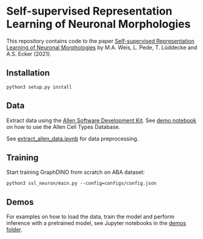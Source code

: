 # Self-supervised Representation Learning of Neuronal Morphologies

This repository contains code to the paper [Self-supervised Representation Learning of Neuronal Morphologies](https://arxiv.org/abs/2112.12482) by M.A. Weis, L. Pede, T. Lüddecke and A.S. Ecker (2021).

## Installation

```
python3 setup.py install
```

## Data

Extract data using the [Allen Software Development Kit](http://alleninstitute.github.io/AllenSDK/cell_types.html). See [demo notebook](http://alleninstitute.github.io/AllenSDK/_static/examples/nb/cell_types.html#Cell-Morphology-Reconstructions) on how to use the Allen Cell Types Database.

See [extract_allen_data.ipynb](https://github.com/marissaweis/ssl_neuron/blob/main/ssl_neuron/data/extract_allen_data.ipynb) for data preprocessing.


## Training
Start training GraphDINO from scratch on ABA dataset:
```
python3 ssl_neuron/main.py --config=configs/config.json
```

## Demos
For examples on how to load the data, train the model and perform inference with a pretrained model, see Jupyter notebooks in the [demos folder](https://github.com/marissaweis/ssl_neuron/tree/main/ssl_neuron/demos).